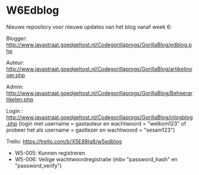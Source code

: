 # W6Edblog

Nieuwe repository voor nieuwe updates van het blog vanaf week 6:

Blogger: http://www.javastraat.goedgehost.nl/Codegorillaprogs/GorillaBlog/edblog.php

Auteur: http://www.javastraat.goedgehost.nl/Codegorillaprogs/GorillaBlog/artikelinvoer.php

Admin:  http://www.javastraat.goedgehost.nl/Codegorillaprogs/GorillaBlog/Beheerartikelen.php

Login : http://www.javastraat.goedgehost.nl/Codegorillaprogs/GorillaBlog/inlogblog.php 
(login met username = gastauteur en wachtwoord = "welkom123" of probeer het als username = gastlezer en wachtwoord = "sesam123")

Trello: https://trello.com/b/X5E88lq8/w5edblog

- W5-005: Kunnen registreren
- W5-006: Veilige wachtwoordregistratie (mbv "password_hash" en "password_verify")

